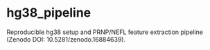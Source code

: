 # hg38_pipeline
Reproducible hg38 setup and PRNP/NEFL feature extraction pipeline (Zenodo DOI: 10.5281/zenodo.16884639).
